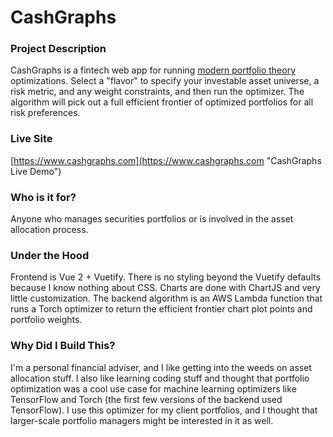 # CashGraphs

### Project Description
CashGraphs is a fintech web app for running 
[modern portfolio theory](https://en.wikipedia.org/wiki/Modern_portfolio_theory)
 optimizations. Select a "flavor" to specify your investable asset universe, a 
risk metric, and any weight constraints, and then run the optimizer. The 
algorithm will pick out a full efficient frontier of optimized portfolios for 
all risk preferences.

### Live Site
[https://www.cashgraphs.com](https://www.cashgraphs.com "CashGraphs Live Demo")

### Who is it for?
Anyone who manages securities portfolios or is involved in the asset allocation 
process. 

### Under the Hood
Frontend is Vue 2 + Vuetify. There is no styling beyond the Vuetify defaults 
because I know nothing about CSS. Charts are done with ChartJS and very little
customization. The backend algorithm is an AWS Lambda function that runs a 
Torch optimizer to return the efficient frontier chart plot points and 
portfolio weights.

### Why Did I Build This?
I'm a personal financial adviser, and I like getting into the weeds on asset 
allocation stuff. I also like learning coding stuff and thought that portfolio 
optimization was a cool use case for machine learning optimizers like 
TensorFlow and Torch (the first few versions of the backend used TensorFlow). 
I use this optimizer for my client portfolios, and I thought that larger-scale 
portfolio managers might be interested in it as well.
